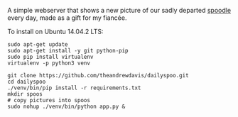 A simple webserver that shows a new picture of our sadly departed [spoodle](https://en.wikipedia.org/wiki/Cockapoo) every day, made as a gift for my fiancée.

To install on Ubuntu 14.04.2 LTS:
```
sudo apt-get update
sudo apt-get install -y git python-pip
sudo pip install virtualenv
virtualenv -p python3 venv

git clone https://github.com/theandrewdavis/dailyspoo.git
cd dailyspoo
./venv/bin/pip install -r requirements.txt
mkdir spoos
# copy pictures into spoos
sudo nohup ./venv/bin/python app.py &
```